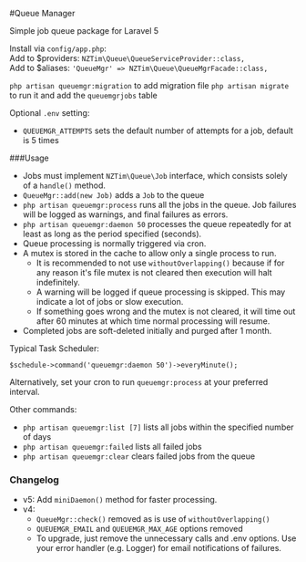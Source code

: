 #Queue Manager

Simple job queue package for Laravel 5

Install via `config/app.php`:  
Add to $providers: `NZTim\Queue\QueueServiceProvider::class,`  
Add to $aliases: `'QueueMgr' => NZTim\Queue\QueueMgrFacade::class,`  

`php artisan queuemgr:migration` to add migration file
`php artisan migrate` to run it and add the `queuemgrjobs` table

Optional `.env` setting:  
- `QUEUEMGR_ATTEMPTS` sets the default number of attempts for a job, default is 5 times

###Usage

- Jobs must implement `NZTim\Queue\Job` interface, which consists solely of a `handle()` method.
- `QueueMgr::add(new Job)` adds a `Job` to the queue
- `php artisan queuemgr:process` runs all the jobs in the queue.  Job failures will be logged as warnings, and final failures as errors.
- `php artisan queuemgr:daemon 50` processes the queue repeatedly for at least as long as the period specified (seconds). 
- Queue processing is normally triggered via cron. 
- A mutex is stored in the cache to allow only a single process to run.
  - It is recommended to not use `withoutOverlapping()` because if for any reason it's file mutex is not cleared then execution will halt indefinitely.
  - A warning will be logged if queue processing is skipped. This may indicate a lot of jobs or slow execution.
  - If something goes wrong and the mutex is not cleared, it will time out after 60 minutes at which time normal processing will resume.
- Completed jobs are soft-deleted initially and purged after 1 month.

Typical Task Scheduler:

```
$schedule->command('queuemgr:daemon 50')->everyMinute();
```

Alternatively, set your cron to run `queuemgr:process` at your preferred interval.

Other commands:
- `php artisan queuemgr:list [7]` lists all jobs within the specified number of days
- `php artisan queuemgr:failed` lists all failed jobs
- `php artisan queuemgr:clear` clears failed jobs from the queue

### Changelog
  * v5: Add `miniDaemon()` method for faster processing. 
  * v4:
    * `QueueMgr::check()` removed as is use of `withoutOverlapping()`
    * `QUEUEMGR_EMAIL` and `QUEUEMGR_MAX_AGE` options removed
    * To upgrade, just remove the unnecessary calls and .env options. Use your error handler (e.g. Logger) for email notifications of failures.
